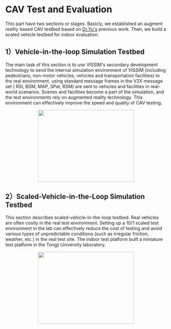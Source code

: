 CAV Test and Evaluation
====
This part have two sections or stages. Basicly, we established an augment reality based CAV testbed based on [Dr.Yu's](https://www.researchgate.net/profile/Chunhui_Yu) previous work. Then, we build a scaled vehicle testbed for indoor evaluation.

1）Vehicle-in-the-loop Simulation Testbed
----
The main task of this section is to use VISSIM's secondary development technology to send the internal simulation environment of VISSIM (including pedestrians, non-motor vehicles, vehicles and transportation facilities) to the real environment, using standard message frames in the V2X message set ( RSI, BSM, MAP, SPat, RSM) are sent to vehicles and facilities in real-world scenarios. Scenes and facilities become a part of the simulation, and the test environments rely on augmented reality technology. This environment can effectively improve the speed and quality of CAV testing.

<bar><div align=center><img width="300" height="225" src="https://github.com/tongjirc/Intelligent-Vehicle-and-Road/blob/master/IMG/roadside.png"/></div>

2）Scaled-Vehicle-in-the-Loop Simulation Testbed
----
This section describes scaled-vehicle-in-the-loop testbed. Real vehicles are often costly in the real test environment. Setting up a 10/1 scaled test environment in the lab can effectively reduce the cost of testing and avoid various types of unpredictable conditions (such as irregular friction, weather, etc.) in the real test site. The indoor test platform built a miniature test platform in the Tongji University laboratory.
<bar><div align=center><img width="300" height="225" src="https://github.com/tongjirc/Intelligent-Vehicle-and-Road/blob/master/IMG/structure.png"/></div>
